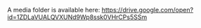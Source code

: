 A media folder is available here: https://drive.google.com/open?id=1ZDLaVUALQVXUNd9Wp8ssk0VHrCPs5SSm
 

